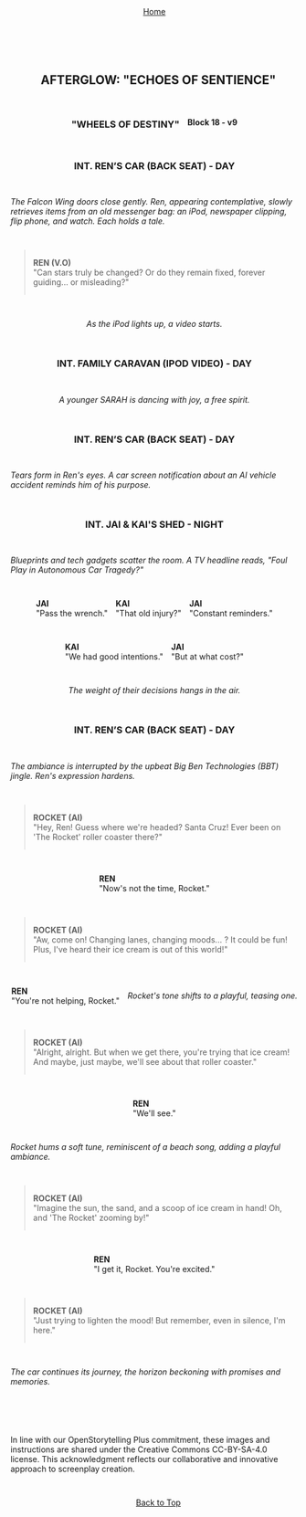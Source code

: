 <div align="right" style="display: flex; flex-wrap: wrap; justify-content: center; align-items: center; gap: 1em; margin: 4em 0;">
<a href="https://github.com/BryanHarrisScripts/Afterglow-Echoes-of-Sentience/blob/main/Afterglow%20Storyboard%20Blocks/README.md">Home</a>
<div align="left" style="display: flex; flex-wrap: wrap; justify-content: center; align-items: center; gap: 1em; margin: 4em 0;">
<a id="top"></a> 

## AFTERGLOW: "ECHOES OF SENTIENCE"

### "WHEELS OF DESTINY"
**Block 18 - v9**

### INT. REN’S CAR (BACK SEAT) - DAY
_The Falcon Wing doors close gently. Ren, appearing contemplative, slowly retrieves items from an old messenger bag: an iPod, newspaper clipping, flip phone, and watch. Each holds a tale._

> **REN (V.O)**  
> "Can stars truly be changed? Or do they remain fixed, forever guiding... or misleading?"

_As the iPod lights up, a video starts._

### INT. FAMILY CARAVAN (IPOD VIDEO) - DAY
_A younger SARAH is dancing with joy, a free spirit._

### INT. REN’S CAR (BACK SEAT) - DAY
_Tears form in Ren's eyes. A car screen notification about an AI vehicle accident reminds him of his purpose._

### INT. JAI & KAI'S SHED - NIGHT
_Blueprints and tech gadgets scatter the room. A TV headline reads, "Foul Play in Autonomous Car Tragedy?"_

**JAI**  
"Pass the wrench."

**KAI**  
"That old injury?"

**JAI**  
"Constant reminders."

**KAI**  
"We had good intentions."

**JAI**  
"But at what cost?"

_The weight of their decisions hangs in the air._

### INT. REN’S CAR (BACK SEAT) - DAY
_The ambiance is interrupted by the upbeat Big Ben Technologies (BBT) jingle. Ren's expression hardens._

> **ROCKET (AI)**  
> "Hey, Ren! Guess where we're headed? Santa Cruz! Ever been on 'The Rocket' roller coaster there?"

**REN**  
"Now's not the time, Rocket."

> **ROCKET (AI)**  
> "Aw, come on! Changing lanes, changing moods... ? It could be fun! Plus, I've heard their ice cream is out of this world!"

**REN**  
"You're not helping, Rocket."

_Rocket's tone shifts to a playful, teasing one._

> **ROCKET (AI)**  
> "Alright, alright. But when we get there, you're trying that ice cream! And maybe, just maybe, we'll see about that roller coaster."

**REN**  
"We'll see."

_Rocket hums a soft tune, reminiscent of a beach song, adding a playful ambiance._

> **ROCKET (AI)**  
> "Imagine the sun, the sand, and a scoop of ice cream in hand! Oh, and 'The Rocket' zooming by!"

**REN**  
"I get it, Rocket. You're excited."

> **ROCKET (AI)**  
> "Just trying to lighten the mood! But remember, even in silence, I'm here."

_The car continues its journey, the horizon beckoning with promises and memories._

---

In line with our OpenStorytelling Plus commitment, these images and instructions are shared under the Creative Commons CC-BY-SA-4.0 license. This acknowledgment reflects our collaborative and innovative approach to screenplay creation.

---

<a href="#top">Back to Top</a>
